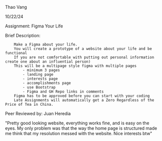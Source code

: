 Thao Vang

10/22/24

Assignment: Figma Your Life

Brief Description:
        
        Make a Figma about your life. 
        You will create a prototype of a website about your life and be functional 
        If you are not comfortable with putting out personal information create one about an influential person)
        This will be a multipage style figma with multiple pages  
            - minimum 3 pages 
            - landing page
            - interests page
            - accomplishments page
            - use Bootstrap
            - Figma and GH Repo links in comments
        Figma has to be approved before you can start with your coding 
        Late Assignments will automatically get a Zero Regardless of the Price of Tea in China.

Peer Reviewed by: Juan Heredia

"Pretty good looking website, everything works fine, and is easy on the eyes. My only problem was that the way the home page is structured made me think that my resolution messed with the website. Nice interests btw"

